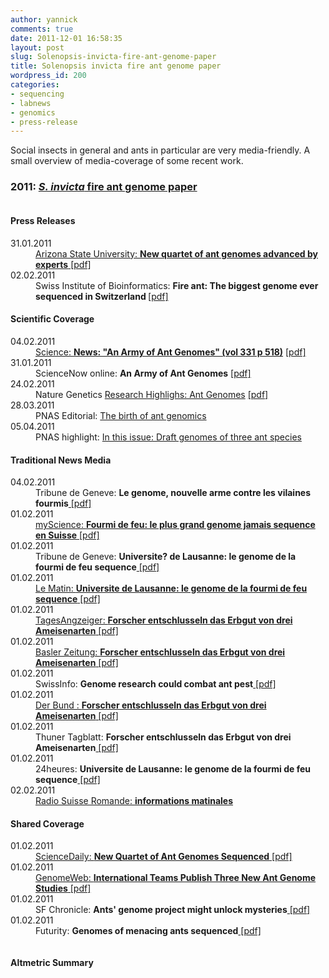 ```yaml
---
author: yannick
comments: true
date: 2011-12-01 16:58:35
layout: post
slug: Solenopsis-invicta-fire-ant-genome-paper
title: Solenopsis invicta fire ant genome paper
wordpress_id: 200
categories:
- sequencing
- labnews
- genomics
- press-release
---
```


<p>Social insects in general and ants in particular are very media-friendly. A small overview of media-coverage of some recent work.</p>

<h3>2011: <a href="http://www.pnas.org/cgi/doi/10.1073/pnas.1009690108"><em>S. invicta</em> fire ant genome paper</a></h3>
<div class="row">
    <div class="column col-sm-1 col-md-1"></div>
    <div class="column col-sm-6 col-md-6">
        <h4>Press Releases</h4>
        <dl>
            <dt>31.01.2011</dt>
            <dd><a href="http://asunews.asu.edu/20110201_4antgenomes">Arizona State University: <strong>New quartet of ant genomes advanced by experts</strong></a><a href="{{ site.url }}/pressCoverage/pressRelease/2011-01-31-ASUPressRelease4genomes.pdf"> [pdf]</a></dd>
            <dt>02.02.2011</dt>
            <dd>Swiss Institute of Bioinformatics: <strong>Fire ant: The biggest genome ever sequenced in Switzerland </strong><a href="{{ site.url }}/pressCoverage/pressRelease/2011-02-01-FireAntPressReleaseEng.pdf"> [pdf]</a></dd>
        </dl>
        <h4>Scientific Coverage</h4>
        <dl>
            <dt>04.02.2011</dt>
            <dd><a href="http://science.sciencemag.org/content/331/6017/518.3.full">Science: <strong>News: "An Army of Ant Genomes" (vol 331 p 518)</strong></a> <a href="{{ site.url }}/pressCoverage/scientificJournals/2011-02-01-Science.pdf">[pdf]</a> </dd>
            <dt>31.01.2011</dt>
            <dd>ScienceNow online: <strong>An Army of Ant Genomes</strong> <a href="{{ site.url }}/pressCoverage/scientificJournals/2011-01-31-ScienceNow.pdf">[pdf]</a> </dd>
            <dt>24.02.2011</dt>
            <dd><span class="highlight">Nature Genetics <a href="http://www.nature.com/ng/journal/v43/n3/full/ng0311-183.html">Research Highlighs: Ant Genomes</a></span> <a href="{{ site.url }}/pressCoverage/scientificJournals/2011-02-24-natureGenetics0311-183.pdf"> [pdf]</a> </dd>
            <dt>28.03.2011</dt>
            <dd><span class="highlight">PNAS Editorial: <a href="http://www.pnas.org/content/108/14/5477.full">The birth of ant genomics</a></span></dd>
            <dt>05.04.2011</dt>
            <dd><span class="highlight">PNAS highlight: <a href="http://www.pnas.org/content/108/14/5473.full">In this issue: Draft genomes of three ant species</a></span></dd>
        </dl>
        <h4>Traditional News Media</h4>
        <dl>
            <dt>04.02.2011</dt>
            <dd><span class="highlight">Tribune de Geneve: <strong>Le genome, nouvelle arme contre les vilaines fourmis</strong><a href="{{ site.url }}/pressCoverage/normalPress/2011-02-04-TribunedeGeneve.pdf"> [pdf]</a></span></dd>
            <dt>01.02.2011</dt>
            <dd><span class="highlight"><a href="http://www.myscience.ch/wire/fourmi_de_feu_le_plus_grand_genome_jamais_sequence_en_suisse-2011-unil">myScience: <strong>Fourmi de feu: le plus grand genome jamais sequence en Suisse</strong></a><a href="{{ site.url }}/pressCoverage/normalPress/2011-02-01-mySciencePortal-AntGenome.pdf"> [pdf]</a></span></dd>
            <dt>01.02.2011</dt>
            <dd>Tribune de Geneve: <strong>Universite? de Lausanne: le genome de la fourmi de feu sequence</strong><a href="{{ site.url }}/pressCoverage/normalPress/2011-02-01-TribunedeGeneve.pdf"> [pdf]</a></dd>
            <dt>01.02.2011</dt>
            <dd><a href="http://www.lematin.ch/actu/suisse/universite-lausanne-genome-fourmi-feu-sequence-381142">Le Matin: <strong>Universite de Lausanne: le genome de la fourmi de feu sequence</strong></a><a href="{{ site.url }}/pressCoverage/normalPress/2011-02-01-lematin.pdf"> [pdf]</a> </dd>
            <dt>01.02.2011</dt>
            <dd><a href="http://bazonline.ch/wissen/natur/Forscher-entschluesseln-das-Erbgut-von-drei-Ameisenarten/story/26371516">TagesAngzeiger: <strong>Forscher entschlusseln das Erbgut von drei Ameisenarten</strong></a><a href="{{ site.url }}/pressCoverage/normalPress/2011-02-01-tagesAnzeiger-AntGenome.pdf"> [pdf]</a> </dd>
            <dt>01.02.2011</dt>
            <dd><a href="http://bazonline.ch/wissen/natur/Forscher-entschluesseln-das-Erbgut-von-drei-Ameisenarten/story/26371516">Basler Zeitung: <strong>Forscher entschlusseln das Erbgut von drei Ameisenarten</strong></a><a href="{{ site.url }}/pressCoverage/normalPress/2011-02-01-baslerZeitungAntGenome.pdf"> [pdf]</a> </dd>
            <dt>01.02.2011</dt>
            <dd>SwissInfo: <strong>Genome research could combat ant pest</strong><a href="{{ site.url }}/pressCoverage/normalPress/2011-02-01-swissinfoch.pdf"> [pdf]</a> </dd>
            <dt>01.02.2011</dt>
            <dd><a href="http://www.derbund.ch/wissen/natur/Forscher-entschluesseln-das-Erbgut-von-drei-Ameisenarten/story/26371516">Der Bund : <strong>Forscher entschlusseln das Erbgut von drei Ameisenarten</strong></a><a href="{{ site.url }}/pressCoverage/normalPress/2011-02-01-derbund-ch.pdf"> [pdf]</a> </dd>
            <dt>01.02.2011</dt>
            <dd>Thuner Tagblatt: <strong>Forscher entschlusseln das Erbgut von drei Ameisenarten</strong><a href="{{ site.url }}/pressCoverage/normalPress/2011-02-01-thunerTagblatt.pdf"> [pdf]</a> </dd>
            <dt>01.02.2011</dt>
            <dd>24heures: <strong>Universite de Lausanne: le genome de la fourmi de feu sequence</strong><a href="{{ site.url }}/pressCoverage/normalPress/2011-01-02-24heures.pdf"> [pdf]</a> </dd>
            <dt>02.02.2011</dt>
            <dd><a href="http://www.tsr.ch/info/suisse/1105502-rsr-matinale-speciale-1ere-partie-27-fevrier-journal-du-matin.html">Radio Suisse Romande: <strong>informations matinales</strong></a></dd>
        </dl>
        <h4>Shared Coverage</h4>
        <dl>
            <dt>01.02.2011</dt>
            <dd><span class="highlight"><a href="http://www.sciencedaily.com/releases/2011/02/110201101623.htm">ScienceDaily: <strong>New Quartet of Ant Genomes Sequenced</strong></a><a href="{{ site.url }}/pressCoverage/mentionedWithOthers/2011-02-01-sciencedaily.pdf"> [pdf]</a></span></dd>
            <dt>01.02.2011</dt>
            <dd><span class="highlight"><a href="http://www.genomeweb.com/sequencing/international-teams-publish-three-new-ant-genome-studies">GenomeWeb: <strong>International Teams Publish Three New Ant Genome Studies</strong></a><a href="{{ site.url }}/pressCoverage/mentionedWithOthers/2011-02-01-GenomeWeb-withsinvictaquotes.pdf"> [pdf]</a></span></dd>
            <dt>01.02.2011</dt>
            <dd>SF Chronicle: <strong>Ants' genome project might unlock mysteries</strong><a href="{{ site.url }}/pressCoverage/mentionedWithOthers/2011-02-01-SFGate-SFChronicle.pdf"> [pdf]</a> </dd>
            <dt>01.02.2011</dt>
            <dd>Futurity: <strong>Genomes of menacing ants sequenced</strong><a href="{{ site.url }}/pressCoverage/mentionedWithOthers/2011-01-31-futurity.pdf"> [pdf]</a> </dd>
        </dl>
    </div>
    <div class="column col-sm-1 col-md-1"></div>
    <div class="column col-sm-4 col-md-4">
        <h4>Altmetric Summary</h4>
        <div data-badge-type="medium-donut" class="altmetric-embed" data-badge-details="right" data-doi="10.1073/pnas.1009690108"></div>
    </div>
</div>
